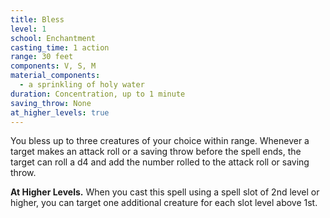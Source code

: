 ```yaml
---
title: Bless
level: 1
school: Enchantment
casting_time: 1 action
range: 30 feet
components: V, S, M
material_components:
  - a sprinkling of holy water
duration: Concentration, up to 1 minute
saving_throw: None
at_higher_levels: true
---
```


You bless up to three creatures of your choice within range. Whenever a target makes an attack roll or a saving throw before the spell ends, the target can roll a d4 and add the number rolled to the attack roll or saving throw.

**At Higher Levels.** When you cast this spell using a spell slot of 2nd level or higher, you can target one additional creature for each slot level above 1st.
